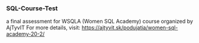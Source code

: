 ### SQL-Course-Test
a final assessment for WSQLA (Women SQL Academy) course organized by AjTyvIT
For more details, visit:
https://ajtyvit.sk/podujatia/women-sql-academy-20-2/
